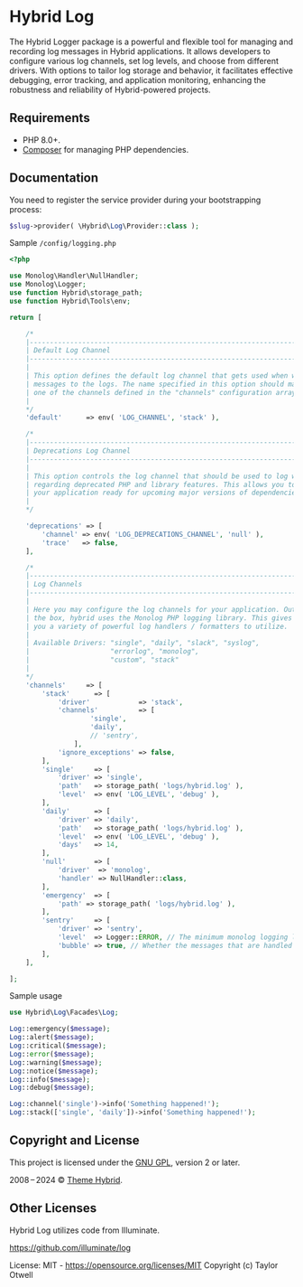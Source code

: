 # Hybrid Log

The Hybrid Logger package is a powerful and flexible tool for managing and recording log messages in Hybrid applications. It allows developers to configure various log channels, set log levels, and choose from different drivers. With options to tailor log storage and behavior, it facilitates effective debugging, error tracking, and application monitoring, enhancing the robustness and reliability of Hybrid-powered projects.

## Requirements

* PHP 8.0+.
* [Composer](https://getcomposer.org/) for managing PHP dependencies.


## Documentation

You need to register the service provider during your bootstrapping process:

```php
$slug->provider( \Hybrid\Log\Provider::class );
```

Sample `/config/logging.php`

```php
<?php

use Monolog\Handler\NullHandler;
use Monolog\Logger;
use function Hybrid\storage_path;
use function Hybrid\Tools\env;

return [

    /*
    |--------------------------------------------------------------------------
    | Default Log Channel
    |--------------------------------------------------------------------------
    |
    | This option defines the default log channel that gets used when writing
    | messages to the logs. The name specified in this option should match
    | one of the channels defined in the "channels" configuration array.
    |
    */
    'default'      => env( 'LOG_CHANNEL', 'stack' ),

    /*
    |--------------------------------------------------------------------------
    | Deprecations Log Channel
    |--------------------------------------------------------------------------
    |
    | This option controls the log channel that should be used to log warnings
    | regarding deprecated PHP and library features. This allows you to get
    | your application ready for upcoming major versions of dependencies.
    |
    */

    'deprecations' => [
        'channel' => env( 'LOG_DEPRECATIONS_CHANNEL', 'null' ),
        'trace'   => false,
    ],

    /*
    |--------------------------------------------------------------------------
    | Log Channels
    |--------------------------------------------------------------------------
    |
    | Here you may configure the log channels for your application. Out of
    | the box, hybrid uses the Monolog PHP logging library. This gives
    | you a variety of powerful log handlers / formatters to utilize.
    |
    | Available Drivers: "single", "daily", "slack", "syslog",
    |                    "errorlog", "monolog",
    |                    "custom", "stack"
    |
    */
    'channels'     => [
        'stack'      => [
            'driver'            => 'stack',
            'channels'          => [
					'single',
					'daily',
					// 'sentry',
				],
            'ignore_exceptions' => false,
        ],
        'single'     => [
            'driver' => 'single',
            'path'   => storage_path( 'logs/hybrid.log' ),
            'level'  => env( 'LOG_LEVEL', 'debug' ),
        ],
        'daily'      => [
            'driver' => 'daily',
            'path'   => storage_path( 'logs/hybrid.log' ),
            'level'  => env( 'LOG_LEVEL', 'debug' ),
            'days'   => 14,
        ],
        'null'       => [
            'driver'  => 'monolog',
            'handler' => NullHandler::class,
        ],
        'emergency'  => [
            'path' => storage_path( 'logs/hybrid.log' ),
        ],
        'sentry'     => [
            'driver' => 'sentry',
            'level'  => Logger::ERROR, // The minimum monolog logging level at which this handler will be triggered
            'bubble' => true, // Whether the messages that are handled can bubble up the stack or not
        ],
    ],

];
```

Sample usage

```php
use Hybrid\Log\Facades\Log;

Log::emergency($message);
Log::alert($message);
Log::critical($message);
Log::error($message);
Log::warning($message);
Log::notice($message);
Log::info($message);
Log::debug($message);

Log::channel('single')->info('Something happened!');
Log::stack(['single', 'daily'])->info('Something happened!');
```

## Copyright and License

This project is licensed under the [GNU GPL](https://www.gnu.org/licenses/old-licenses/gpl-2.0.html), version 2 or later.

2008&thinsp;&ndash;&thinsp;2024 &copy; [Theme Hybrid](https://themehybrid.com).

## Other Licenses

Hybrid Log utilizes code from Illuminate.

<https://github.com/illuminate/log>

License: MIT - <https://opensource.org/licenses/MIT>
Copyright (c) Taylor Otwell
